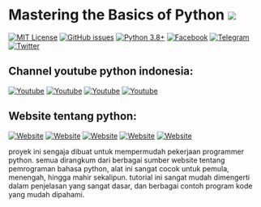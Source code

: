 # Mastering the Basics of Python ![](https://api.visitorbadge.io/api/VisitorHit?user=eghysut&repo=python-dasar&countColor=green&style=flat-square)

[![MIT License](https://img.shields.io/github/license/eghysut/python-dasar?color=red&label=License&logo=GNU&style=flat-square)](https://github.com/eghysut/python-dasar/blob/master/LICENSE)
[![GitHub issues](https://img.shields.io/github/issues/eghysut/python-dasar?color=brightgreen&style=flat-square&logo=git&logoColor=fff)](https://github.com/eghysut/python-dasar/issues)
[![Python 3.8+](https://img.shields.io/badge/python-3.8+|3.9+|3.10+-brightgreen?logo=Python&logoColor=FFF&style=flat-square)](https://www.python.org/)
[![Facebook](https://img.shields.io/badge/facebook-groups-blue?logo=Facebook&logoColor=fff&style=flat-square)](https://web.facebook.com/groups/1547113062220560/?hoisted_section_header_type=recently_seen&multi_permalinks=3261000454165137)
[![Telegram](https://img.shields.io/badge/telegram-groups-blue?logo=Telegram&logoColor=fff&style=flat-square)](https://web.telegram.org/z/#-1052242766)
[![Twitter](https://img.shields.io/badge/twitter-@RexosP-blue?logo=twitter&logoColor=fff&style=flat-square)](https://twitter.com/RexosP)

## Channel youtube python indonesia:
[![Youtube](https://img.shields.io/badge/youtube-Kelas%20Terbuka-red?logo=Youtube&logoColor=red&style=social)](https://www.youtube.com/c/kelasterbuka)
[![Youtube](https://img.shields.io/badge/youtube-Indonesia%20Belajar-red?logo=Youtube&logoColor=red&style=social)](https://www.youtube.com/c/IndonesiaBelajarKomputer)
[![Youtube](https://img.shields.io/badge/youtube-ProgrammerZamanNow-red?logo=Youtube&logoColor=red&style=social)](https://www.youtube.com/c/ProgrammerZamanNow)
[![Youtube](https://img.shields.io/badge/youtube-Sekolah%20Koding-red?logo=Youtube&logoColor=red&style=social)](https://www.youtube.com/c/SekolahKoding)

## Website tentang python:
[![Website](https://img.shields.io/badge/website-W3Schools-darkblue.svg)](https://www.w3schools.com/python/) [![Website](https://img.shields.io/badge/website-programiz-darkblue.svg)](https://www.programiz.com/python-programming) [![Website](https://img.shields.io/badge/website-geeksforgeeks-darkblue.svg)](https://www.geeksforgeeks.org/python-programming-language/) [![Website](https://img.shields.io/badge/website-jagongoding-darkblue.svg)](https://jagongoding.com/python/) [![Website](https://img.shields.io/badge/website-realpython-darkblue.svg)](https://realpython.com/)

proyek ini sengaja dibuat untuk mempermudah pekerjaan programmer python. semua dirangkum dari berbagai sumber website tentang pemrograman bahasa python, alat ini sangat cocok untuk pemula, menengah, hingga mahir sekalipun. tutorial ini sangat mudah dimengerti dalam penjelasan yang sangat dasar, dan berbagai contoh program kode yang mudah dipahami.
